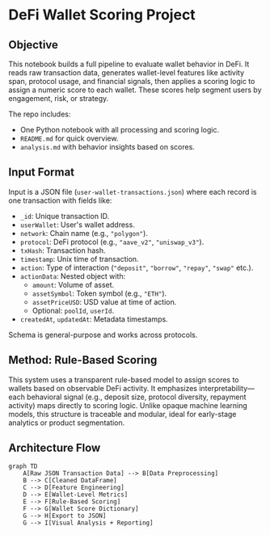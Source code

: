 # DeFi Wallet Scoring Project

## Objective

This notebook builds a full pipeline to evaluate wallet behavior in DeFi. It reads raw transaction data, generates wallet-level features like activity span, protocol usage, and financial signals, then applies a scoring logic to assign a numeric score to each wallet. These scores help segment users by engagement, risk, or strategy.

The repo includes:
- One Python notebook with all processing and scoring logic.
- `README.md` for quick overview.
- `analysis.md` with behavior insights based on scores.

## Input Format

Input is a JSON file (`user-wallet-transactions.json`) where each record is one transaction with fields like:

- `_id`: Unique transaction ID.
- `userWallet`: User's wallet address.
- `network`: Chain name (e.g., `"polygon"`).
- `protocol`: DeFi protocol (e.g., `"aave_v2"`, `"uniswap_v3"`).
- `txHash`: Transaction hash.
- `timestamp`: Unix time of transaction.
- `action`: Type of interaction (`"deposit"`, `"borrow"`, `"repay"`, `"swap"` etc.).
- `actionData`: Nested object with:
  - `amount`: Volume of asset.
  - `assetSymbol`: Token symbol (e.g., `"ETH"`).
  - `assetPriceUSD`: USD value at time of action.
  - Optional: `poolId`, `userId`.
- `createdAt`, `updatedAt`: Metadata timestamps.

Schema is general-purpose and works across protocols.

## Method: Rule-Based Scoring

This system uses a transparent rule-based model to assign scores to wallets based on observable DeFi activity. It emphasizes interpretability—each behavioral signal (e.g., deposit size, protocol diversity, repayment activity) maps directly to scoring logic. Unlike opaque machine learning models, this structure is traceable and modular, ideal for early-stage analytics or product segmentation.

## Architecture Flow

```mermaid
graph TD
    A[Raw JSON Transaction Data] --> B[Data Preprocessing]
    B --> C[Cleaned DataFrame]
    C --> D[Feature Engineering]
    D --> E[Wallet-Level Metrics]
    E --> F[Rule-Based Scoring]
    F --> G[Wallet Score Dictionary]
    G --> H[Export to JSON]
    G --> I[Visual Analysis + Reporting]
